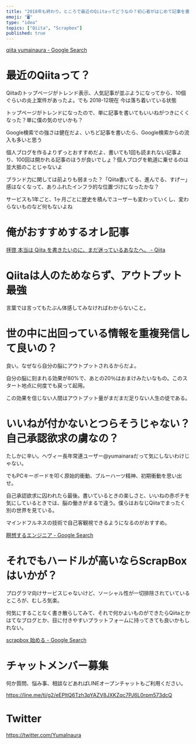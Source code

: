 ```yaml
---
title: "2018年も終わり。ところで最近のQiitaってどうなの？初心者がはじめて記事を書くのは緊張するしハードルが高い？アウトプット大好きヘヴィー"
emoji: "🖥"
type: "idea"
topics: ["Qiita", "Scrapbox"]
published: true
---
```


[qiita yumainaura - Google Search](https://www.google.co.jp/search?q=qiita+yumainaura&oq=qiita+yumainaura&aqs=chrome..69i57j69i60l3j69i59l2.2967j0j7&sourceid=chrome&ie=UTF-8)

# 最近のQiitaって？

Qiitaのトップページがトレンド表示、人気記事が並ぶようになってから、10個ぐらいの炎上案件があったよ。でも 2018-12現在 今は落ち着いている状態

トップページがトレンドになったので、単に記事を書いてもいいねがつきにくくなった？単に僕の気のせいかも？

Google検索での強さは健在だよ、いちど記事を書いたら、Google検索からの流入も多いと思う

個人ブログを作るよりずっとおすすめだよ、書いても1回も読まれない記事より、100回は開かれる記事のほうが良いでしょ？個人ブログを軌道に乗せるのは並大抵のことじゃないよ

ブランド力に関しては前よりも弱まった？「Qiita書いてる、進んでる、すげー」感はなくなって、ありふれたインフラ的な位置づけになったかな？

サービスも1年ごと、1ヶ月ごとに歴史を積んでユーザーも変わっていくし、変わらないものなど何もないよね

# 俺がおすすめするオレ記事

[拝啓 本当は Qiita を書きたいのに、まだ迷っているあなたへ。 - Qiita](https://qiita.com/YumaInaura/items/4d2c602d59c62daa9344)

# Qiitaは人のためならず、アウトプット最強

言葉では言ってもたぶん体感してみなければわからないこと。

# 世の中に出回っている情報を重複発信して良いの？

良い。なぜなら自分の脳にアウトプットされるからだよ。

自分の脳に刻まれる効果が80%で、あとの20％はおまけみたいなもの。このスタート地点に何度でも戻って起用。

この効果を信じない人間はアウトプット量がまだまだ足りない人生の徒である。

# いいねが付かないとつらそうじゃない？自己承認欲求の虜なの？

たしかに辛い。ヘヴィー長年常連ユーザー@yumainaraだって気にしないわけじゃない。

でもPCキーボードを叩く原始的衝動、ブルーハーツ精神、初期衝動を思い出せ。

自己承認欲求に囚われたら最後。書いているときの楽しさと、いいねの赤ポチを気にしているときでは、脳の働きがまるで違う。僕らはおなじQiitaでまったく別の世界を見ている。

マインドフルネスの技術で自己客観視できるようになるのがおすすめ。

[瞑想するエンジニア - Google Search](https://www.google.co.jp/search?q=%E7%9E%91%E6%83%B3%E3%81%99%E3%82%8B%E3%82%A8%E3%83%B3%E3%82%B8%E3%83%8B%E3%82%A2&oq=%E7%9E%91%E6%83%B3%E3%81%99%E3%82%8B%E3%82%A8%E3%83%B3%E3%82%B8%E3%83%8B%E3%82%A2&aqs=chrome..69i57j69i61l3.11246j0j7&sourceid=chrome&ie=UTF-8)


# それでもハードルが高いならScrapBoxはいかが？

プログラマ向けサービスじゃないけど、ソーシャル性が一切排除されていているところが、むしろ気楽。

何気にすることなく書き散らしてみて、それで何かよいものができたらQiitaとかはてなブログとか、目に付きやすいプラットフォームに持ってきても良いかもしれない。

[scrapbox 始める - Google Search](https://www.google.co.jp/search?q=scrapbox+%E5%A7%8B%E3%82%81%E3%82%8B&oq=scrapbox+%E5%A7%8B%E3%82%81%E3%82%8B&aqs=chrome..69i57j69i64.3922j0j7&sourceid=chrome&ie=UTF-8)








<!-- Update From Qiita API -->

# チャットメンバー募集


何か質問、悩み事、相談などあればLINEオープンチャットもご利用ください。

https://line.me/ti/g2/eEPltQ6Tzh3pYAZV8JXKZqc7PJ6L0rpm573dcQ





# Twitter


https://twitter.com/YumaInaura


<!-- Update From Qiita API -->


